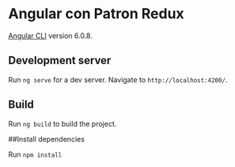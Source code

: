 # Angular con Patron Redux

 [Angular CLI](https://github.com/angular/angular-cli) version 6.0.8.

## Development server

Run `ng serve` for a dev server. Navigate to `http://localhost:4200/`. 


## Build

Run `ng build` to build the project.

##Install dependencies

Run `npm install`

